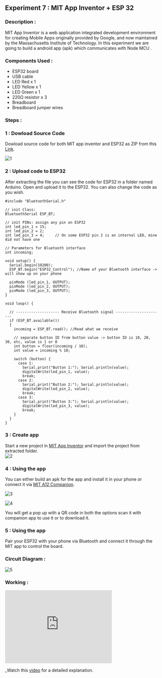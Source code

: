 ## Experiment 7 : MIT App Inventor + ESP 32

### Description :  
MIT App Inventor is a web application integrated development environment for creating Mobile Apps originally provided by Google, and now maintained by the Massachusetts Institute of Technology. In this experiment we are going to build a android app (apk) which communicates with Node MCU .
    
### Components Used :   
* ESP32 board
* USB cable 
* LED Red x 1
* LED Yellow x 1
* LED Green x 1
* 220Ω resistor x 3 
* Breadboard
* Breadboard jumper wires   

### Steps :   
### 1 : Dowload Source Code   
Dowload source code for both MIT app inventor and ESP32 as ZIP from this [Link](https://github.com/mo-thunderz/Esp32BluetoothApp).    

![1](https://user-images.githubusercontent.com/86108610/172552512-468b0ce7-4933-40ff-8798-cd23451e862f.png)

### 2 : Upload code to ESP32
After extracting the file you can see the code for ESP32 in a folder named Arduino. Open and upload it to the ESP32. You can also change the code as you wish.   

```
#include "BluetoothSerial.h" 

// init Class:
BluetoothSerial ESP_BT; 

// init PINs: assign any pin on ESP32
int led_pin_1 = 15;
int led_pin_2 = 2;
int led_pin_3 = 4;     // On some ESP32 pin 2 is an internal LED, mine did not have one

// Parameters for Bluetooth interface
int incoming;

void setup() {
  Serial.begin(19200);
  ESP_BT.begin("ESP32_Control"); //Name of your Bluetooth interface -> will show up on your phone

  pinMode (led_pin_1, OUTPUT);
  pinMode (led_pin_2, OUTPUT);
  pinMode (led_pin_3, OUTPUT);
}

void loop() {
  
  // -------------------- Receive Bluetooth signal ----------------------
  if (ESP_BT.available()) 
  {
    incoming = ESP_BT.read(); //Read what we receive 

    // separate button ID from button value -> button ID is 10, 20, 30, etc, value is 1 or 0
    int button = floor(incoming / 10);
    int value = incoming % 10;
    
    switch (button) {
      case 1:  
        Serial.print("Button 1:"); Serial.println(value);
        digitalWrite(led_pin_1, value);
        break;
      case 2:  
        Serial.print("Button 2:"); Serial.println(value);
        digitalWrite(led_pin_2, value);
        break;
      case 3:  
        Serial.print("Button 3:"); Serial.println(value);
        digitalWrite(led_pin_3, value);
        break;
    }
  }
}
```   

### 3 : Create app   
Start a new project in [MIT App Inventor](https://appinventor.mit.edu/) and import the project from extracted folder.   
![2](https://user-images.githubusercontent.com/86108610/172553567-2684ce3c-dbd9-436e-b908-2ea78f168237.png)

### 4 : Using the app   
You can either build an apk for the app and install it in your phone or connect it via [MIT A12 Companion](https://play.google.com/store/apps/details?id=edu.mit.appinventor.aicompanion3&hl=en_IN&gl=US).

![3](https://user-images.githubusercontent.com/86108610/172554076-1ceec1b7-3529-4a09-9f0a-0ef46095037d.png)

![4](https://user-images.githubusercontent.com/86108610/172554097-5a763e0b-2864-4154-a15b-92b640976bd0.png)

You will get a pop up with a QR code in both the options scan it with companion app to use it or to download it.

### 5 : Using the app   
Pair your ESP32 with your phone via Bluetooth and connect it through the MIT app to control the board.   

### Circuit Diagram :   

![5](https://user-images.githubusercontent.com/86108610/172555723-807dd60f-3f88-4a2a-8f94-17dd0df4a388.png)

### Working :   

<iframe width="352" height="240"
src="https://user-images.githubusercontent.com/86108610/172566850-45d246b0-d4d1-44e5-be86-0baf96bac12a.mp4"
frameborder="0" 
allow="accelerometer; autoplay; encrypted-media; gyroscope; picture-in-picture" 
allowfullscreen></iframe>  

_Watch this [video](https://www.youtube.com/watch?v=aM2ktMKAunw) for a detailed explanation.
